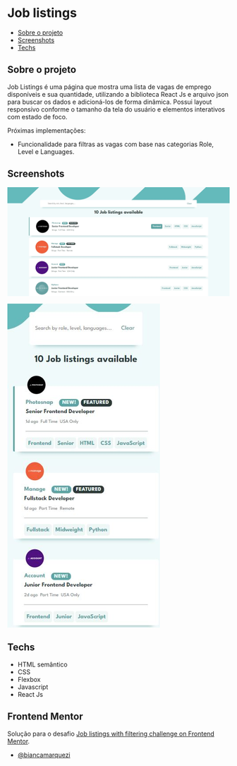 # Job listings

- [Sobre o projeto ](#sobre-o-projeto)
- [Screenshots](#screenshots)
- [Techs](#techs)

## Sobre o projeto

Job Listings é uma página que mostra uma lista de vagas de emprego disponíveis e sua quantidade, utilizando a biblioteca React Js e arquivo json para buscar os dados e adicioná-los de forma dinâmica. Possui layout responsivo conforme o tamanho da tela do usuário e elementos interativos com estado de foco.

Próximas implementações:

- Funcionalidade para filtras as vagas com base nas categorias Role, Level e Languages.

## Screenshots

![](./screenshots/screenshot1.JPG)

![](./screenshots/screenshot2.JPG)

## Techs

- HTML semântico
- CSS
- Flexbox
- Javascript
- React Js

## Frontend Mentor

Solução para o desafio [Job listings with filtering challenge on Frontend Mentor](https://www.frontendmentor.io/challenges/job-listings-with-filtering-ivstIPCt).

- [@biancamarquezi](https://www.frontendmentor.io/profile/biancamarquezi)
